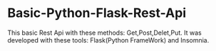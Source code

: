 # Basic-Python-Flask-Rest-Api


This basic Rest Api with these methods: Get,Post,Delet,Put. It was developed with these tools: Flask(Python FrameWork) and Insomnia.

